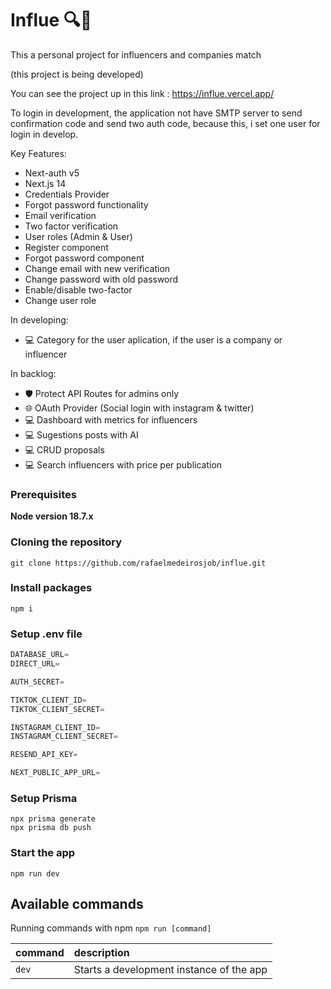 # Influe 🔍🚀

This a personal project for influencers and companies match

(this project is being developed)

You can see the project up in this link : https://influe.vercel.app/

To login in development, the application not have SMTP server to send confirmation code and send two auth code, because this, i set one user for login in develop.


Key Features:
-  Next-auth v5
-  Next.js 14 
-  Credentials Provider
-  Forgot password functionality
-  Email verification
-  Two factor verification
-  User roles (Admin & User)
-  Register component
-  Forgot password component
-  Change email with new verification
-  Change password with old password
-  Enable/disable two-factor 
-  Change user role

In developing:
- 💻 Category for the user aplication, if the user is a company or influencer

In backlog:
- 🛡️ Protect API Routes for admins only
- 🌐 OAuth Provider (Social login with instagram & twitter)
- 💻 Dashboard with metrics for influencers
- 💻 Sugestions posts with AI
- 💻 CRUD proposals
- 💻 Search influencers with price per publication




### Prerequisites

**Node version 18.7.x**

### Cloning the repository

```shell
git clone https://github.com/rafaelmedeirosjob/influe.git
```

### Install packages

```shell
npm i
```

### Setup .env file


```js
DATABASE_URL=
DIRECT_URL=

AUTH_SECRET=

TIKTOK_CLIENT_ID=
TIKTOK_CLIENT_SECRET=

INSTAGRAM_CLIENT_ID=
INSTAGRAM_CLIENT_SECRET=

RESEND_API_KEY=

NEXT_PUBLIC_APP_URL=
```

### Setup Prisma
```shell
npx prisma generate
npx prisma db push
```

### Start the app

```shell
npm run dev
```

## Available commands

Running commands with npm `npm run [command]`

| command         | description                              |
| :-------------- | :--------------------------------------- |
| `dev`           | Starts a development instance of the app |
